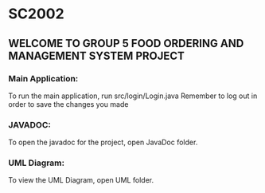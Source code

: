 # SC2002

## WELCOME TO GROUP 5 FOOD ORDERING AND MANAGEMENT SYSTEM PROJECT

### Main Application:
To run the main application, run src/login/Login.java
Remember to log out in order to save the changes you made
### JAVADOC:
To open the javadoc for the project, open JavaDoc folder. 
### UML Diagram:
To view the UML Diagram, open UML folder.
